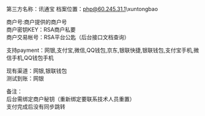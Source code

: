 第三方名称：讯通宝 
档案位置：php@60.245.31.1\xuntongbao  
 
商户号:商户提供的商户号  
商户密钥KEY：RSA商户私要  
商户交易帐号：RSA平台公匙（后台接口文档查询）  
 
支持payment：网银,支付宝,微信,QQ钱包,京东,银联快捷,银联钱包,支付宝手机,微信手机,QQ钱包手机  
 
现有渠道：网银,银联钱包  
测试到账：网银  
 
备注：  
后台需绑定商户秘钥（重新绑定要联系技术人员重置）  
支付完成后没有同步跳转  
